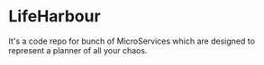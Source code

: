 # LifeHarbour
It's a code repo for bunch of MicroServices which are designed to represent a planner of all your chaos.
